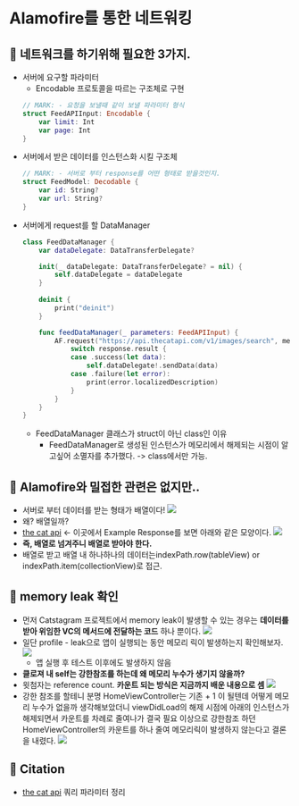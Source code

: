 # Alamofire를 통한 네트워킹

## 🍎 네트워크를 하기위해 필요한 3가지.
- 서버에 요구할 파라미터
    - Encodable 프로토콜을 따르는 구조체로 구현
    ```swift
    // MARK: - 요청을 보낼때 같이 보낼 파라미터 형식
    struct FeedAPIInput: Encodable {
        var limit: Int
        var page: Int
    }
    ```
- 서버에서 받은 데이터를 인스턴스화 시킬 구조체
    ```swift
    // MARK: - 서버로 부터 response를 어떤 형태로 받을것인지.
    struct FeedModel: Decodable {
        var id: String?
        var url: String?
    }
    ```
- 서버에게 request를 할 DataManager
    ```swift
    class FeedDataManager {
        var dataDelegate: DataTransferDelegate?
    
        init(_ dataDelegate: DataTransferDelegate? = nil) {
            self.dataDelegate = dataDelegate
        }
        
        deinit {
            print("deinit")
        }
    
        func feedDataManager(_ parameters: FeedAPIInput) {
            AF.request("https://api.thecatapi.com/v1/images/search", method: .get, parameters: parameters).validate().responseDecodable(of: [FeedModel].self) { response in
                switch response.result {
                case .success(let data):
                    self.dataDelegate!.sendData(data)
                case .failure(let error):
                    print(error.localizedDescription)
                }
            }
        }
    }
    ```
    - FeedDataManager 클래스가 struct이 아닌 class인 이유
        - FeedDataManager로 생성된 인스턴스가 메모리에서 해제되는 시점이 알고싶어 소멸자를 추가했다. -> class에서만 가능.

## 🍎 Alamofire와 밀접한 관련은 없지만..
- 서버로 부터 데이터를 받는 형태가 배열이다!
![](https://i.imgur.com/GutLx71.png)
- 왜? 배열일까?
- [the cat api](https://developers.thecatapi.com/view-account/ylX4blBYT9FaoVd6OhvR?report=bOoHBz-8t) <- 이곳에서 Example Response를 보면 아래와 같은 모양이다.
![](https://i.imgur.com/OuY2J1C.png)
- **즉, 배열로 넘겨주니 배열로 받아야 한다.**
- 배열로 받고 배열 내 하나하나의 데이터는indexPath.row(tableView) or indexPath.item(collectionView)로 접근.

## 🍎 memory leak 확인
- 먼저 Catstagram 프로젝트에서 memory leak이 발생할 수 있는 경우는 **데이터를 받아 위임한 VC의 메서드에 전달하는 코드** 하나 뿐이다.
![](https://i.imgur.com/3851bmb.png)
- 일단 profile - leak으로 앱이 실행되는 동안 메모리 릭이 발생하는지 확인해보자.
![](https://i.imgur.com/ggVHq7h.png)
    - 앱 실행 후 테스트 이후에도 발생하지 않음
- **클로져 내 self는 강한참조를 하는데 왜 메모리 누수가 생기지 않을까?**
- 윗첨자는 reference count. **카운트 되는 방식은 지금까지 배운 내용으로 셈**
![](https://i.imgur.com/p6dKxTK.png)
- 강한 참조를 할테니 분명 HomeViewController는 기존 + 1 이 될텐데 어떻게 메모리 누수가 없을까 생각해보았더니 viewDidLoad의 해제 시점에 아래의 인스턴스가 해제되면서 카운트를 차례로 줄여나가 결국 필요 이상으로 강한참조 하던 HomeViewController의 카운트를 하나 줄여 메모리릭이 발생하지 않는다고 결론을 내렸다.
![](https://i.imgur.com/qqb9Ked.png)


## 🍎 Citation
- [the cat api](https://developers.thecatapi.com/view-account/ylX4blBYT9FaoVd6OhvR?report=bOoHBz-8t) 쿼리 파라미터 정리
